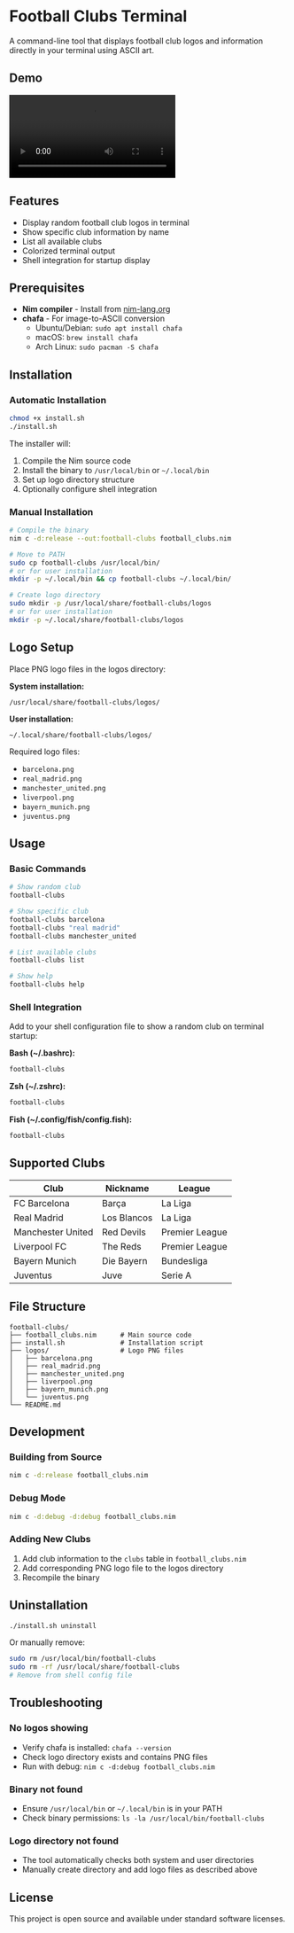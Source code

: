 # Football Clubs Terminal

A command-line tool that displays football club logos and information directly in your terminal using ASCII art.

## Demo

<video controls src="football-terminal-systemtool.mp4" title="Title"></video>

## Features

- Display random football club logos in terminal
- Show specific club information by name
- List all available clubs
- Colorized terminal output
- Shell integration for startup display

## Prerequisites

- **Nim compiler** - Install from [nim-lang.org](https://nim-lang.org/install.html)
- **chafa** - For image-to-ASCII conversion
  - Ubuntu/Debian: `sudo apt install chafa`
  - macOS: `brew install chafa`
  - Arch Linux: `sudo pacman -S chafa`

## Installation

### Automatic Installation

```bash
chmod +x install.sh
./install.sh
```

The installer will:
1. Compile the Nim source code
2. Install the binary to `/usr/local/bin` or `~/.local/bin`
3. Set up logo directory structure
4. Optionally configure shell integration

### Manual Installation

```bash
# Compile the binary
nim c -d:release --out:football-clubs football_clubs.nim

# Move to PATH
sudo cp football-clubs /usr/local/bin/
# or for user installation
mkdir -p ~/.local/bin && cp football-clubs ~/.local/bin/

# Create logo directory
sudo mkdir -p /usr/local/share/football-clubs/logos
# or for user installation
mkdir -p ~/.local/share/football-clubs/logos
```

## Logo Setup

Place PNG logo files in the logos directory:

**System installation:**
```
/usr/local/share/football-clubs/logos/
```

**User installation:**
```
~/.local/share/football-clubs/logos/
```

Required logo files:
- `barcelona.png`
- `real_madrid.png`
- `manchester_united.png`
- `liverpool.png`
- `bayern_munich.png`
- `juventus.png`

## Usage

### Basic Commands

```bash
# Show random club
football-clubs

# Show specific club
football-clubs barcelona
football-clubs "real madrid"
football-clubs manchester_united

# List available clubs
football-clubs list

# Show help
football-clubs help
```

### Shell Integration

Add to your shell configuration file to show a random club on terminal startup:

**Bash (~/.bashrc):**
```bash
football-clubs
```

**Zsh (~/.zshrc):**
```bash
football-clubs
```

**Fish (~/.config/fish/config.fish):**
```bash
football-clubs
```

## Supported Clubs

| Club | Nickname | League |
|------|----------|--------|
| FC Barcelona | Barça | La Liga |
| Real Madrid | Los Blancos | La Liga |
| Manchester United | Red Devils | Premier League |
| Liverpool FC | The Reds | Premier League |
| Bayern Munich | Die Bayern | Bundesliga |
| Juventus | Juve | Serie A |

## File Structure

```
football-clubs/
├── football_clubs.nim      # Main source code
├── install.sh              # Installation script
├── logos/                  # Logo PNG files
│   ├── barcelona.png
│   ├── real_madrid.png
│   ├── manchester_united.png
│   ├── liverpool.png
│   ├── bayern_munich.png
│   └── juventus.png
└── README.md
```

## Development

### Building from Source

```bash
nim c -d:release football_clubs.nim
```

### Debug Mode

```bash
nim c -d:debug -d:debug football_clubs.nim
```

### Adding New Clubs

1. Add club information to the `clubs` table in `football_clubs.nim`
2. Add corresponding PNG logo file to the logos directory
3. Recompile the binary

## Uninstallation

```bash
./install.sh uninstall
```

Or manually remove:
```bash
sudo rm /usr/local/bin/football-clubs
sudo rm -rf /usr/local/share/football-clubs
# Remove from shell config file
```

## Troubleshooting

### No logos showing
- Verify chafa is installed: `chafa --version`
- Check logo directory exists and contains PNG files
- Run with debug: `nim c -d:debug football_clubs.nim`

### Binary not found
- Ensure `/usr/local/bin` or `~/.local/bin` is in your PATH
- Check binary permissions: `ls -la /usr/local/bin/football-clubs`

### Logo directory not found
- The tool automatically checks both system and user directories
- Manually create directory and add logo files as described above

## License

This project is open source and available under standard software licenses.

